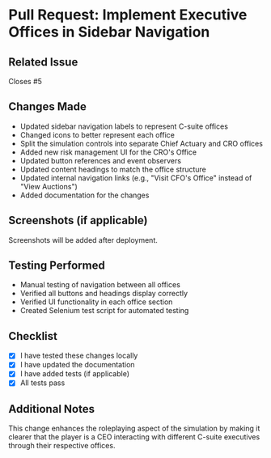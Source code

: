 # Pull Request: Implement Executive Offices in Sidebar Navigation

## Related Issue
Closes #5

## Changes Made
- Updated sidebar navigation labels to represent C-suite offices
- Changed icons to better represent each office
- Split the simulation controls into separate Chief Actuary and CRO offices
- Added new risk management UI for the CRO's Office
- Updated button references and event observers
- Updated content headings to match the office structure
- Updated internal navigation links (e.g., "Visit CFO's Office" instead of "View Auctions")
- Added documentation for the changes

## Screenshots (if applicable)
Screenshots will be added after deployment.

## Testing Performed
- Manual testing of navigation between all offices
- Verified all buttons and headings display correctly
- Verified UI functionality in each office section
- Created Selenium test script for automated testing

## Checklist
- [x] I have tested these changes locally
- [x] I have updated the documentation
- [x] I have added tests (if applicable)
- [x] All tests pass

## Additional Notes
This change enhances the roleplaying aspect of the simulation by making it clearer that the player is a CEO interacting with different C-suite executives through their respective offices. 